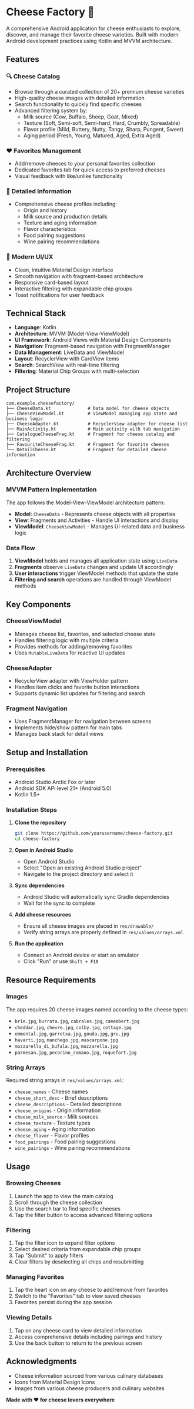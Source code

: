 # Cheese Factory 🧀

A comprehensive Android application for cheese enthusiasts to explore, discover, and manage their favorite cheese varieties. Built with modern Android development practices using Kotlin and MVVM architecture.

## Features

### 🔍 **Cheese Catalog**
- Browse through a curated collection of 20+ premium cheese varieties
- High-quality cheese images with detailed information
- Search functionality to quickly find specific cheeses
- Advanced filtering system by:
    - Milk source (Cow, Buffalo, Sheep, Goat, Mixed)
    - Texture (Soft, Semi-soft, Semi-hard, Hard, Crumbly, Spreadable)
    - Flavor profile (Mild, Buttery, Nutty, Tangy, Sharp, Pungent, Sweet)
    - Aging period (Fresh, Young, Matured, Aged, Extra Aged)

### ❤️ **Favorites Management**
- Add/remove cheeses to your personal favorites collection
- Dedicated favorites tab for quick access to preferred cheeses
- Visual feedback with like/unlike functionality

### 📱 **Detailed Information**
- Comprehensive cheese profiles including:
    - Origin and history
    - Milk source and production details
    - Texture and aging information
    - Flavor characteristics
    - Food pairing suggestions
    - Wine pairing recommendations

### 🎨 **Modern UI/UX**
- Clean, intuitive Material Design interface
- Smooth navigation with fragment-based architecture
- Responsive card-based layout
- Interactive filtering with expandable chip groups
- Toast notifications for user feedback

## Technical Stack

- **Language**: Kotlin
- **Architecture**: MVVM (Model-View-ViewModel)
- **UI Framework**: Android Views with Material Design Components
- **Navigation**: Fragment-based navigation with FragmentManager
- **Data Management**: LiveData and ViewModel
- **Layout**: RecyclerView with CardView items
- **Search**: SearchView with real-time filtering
- **Filtering**: Material Chip Groups with multi-selection

## Project Structure

```
com.example.cheesefactory/
├── CheeseData.kt              # Data model for cheese objects
├── CheeseViewModel.kt         # ViewModel managing app state and business logic
├── CheeseAdapter.kt           # RecyclerView adapter for cheese list
├── MainActivity.kt            # Main activity with tab navigation
├── CatalogueCheeseFrag.kt     # Fragment for cheese catalog and filtering
├── FavouriteCheeseFrag.kt     # Fragment for favorite cheeses
└── DetailCheese.kt            # Fragment for detailed cheese information
```

## Architecture Overview

### MVVM Pattern Implementation

The app follows the Model-View-ViewModel architecture pattern:

- **Model**: `CheeseData` - Represents cheese objects with all properties
- **View**: Fragments and Activities - Handle UI interactions and display
- **ViewModel**: `CheeseViewModel` - Manages UI-related data and business logic

### Data Flow

1. **ViewModel** holds and manages all application state using `LiveData`
2. **Fragments** observe `LiveData` changes and update UI accordingly
3. **User interactions** trigger ViewModel methods that update the state
4. **Filtering and search** operations are handled through ViewModel methods

## Key Components

### CheeseViewModel
- Manages cheese list, favorites, and selected cheese state
- Handles filtering logic with multiple criteria
- Provides methods for adding/removing favorites
- Uses `MutableLiveData` for reactive UI updates

### CheeseAdapter
- RecyclerView adapter with ViewHolder pattern
- Handles item clicks and favorite button interactions
- Supports dynamic list updates for filtering and search

### Fragment Navigation
- Uses FragmentManager for navigation between screens
- Implements hide/show pattern for main tabs
- Manages back stack for detail views

## Setup and Installation

### Prerequisites
- Android Studio Arctic Fox or later
- Android SDK API level 21+ (Android 5.0)
- Kotlin 1.5+

### Installation Steps

1. **Clone the repository**
   ```bash
   git clone https://github.com/yourusername/cheese-factory.git
   cd cheese-factory
   ```

2. **Open in Android Studio**
    - Open Android Studio
    - Select "Open an existing Android Studio project"
    - Navigate to the project directory and select it

3. **Sync dependencies**
    - Android Studio will automatically sync Gradle dependencies
    - Wait for the sync to complete

4. **Add cheese resources**
    - Ensure all cheese images are placed in `res/drawable/`
    - Verify string arrays are properly defined in `res/values/arrays.xml`

5. **Run the application**
    - Connect an Android device or start an emulator
    - Click "Run" or use `Shift + F10`

## Resource Requirements

### Images
The app requires 20 cheese images named according to the cheese types:
- `brie.jpg`, `burrata.jpg`, `cabrales.jpg`, `camembert.jpg`
- `cheddar.jpg`, `chevre.jpg`, `colby.jpg`, `cottage.jpg`
- `emmental.jpg`, `garrotxa.jpg`, `gouda.jpg`, `gru.jpg`
- `havarti.jpg`, `manchego.jpg`, `mascarpone.jpg`
- `mozzarella_di_bufala.jpg`, `mozzarella.jpg`
- `parmesan.jpg`, `pecorino_romano.jpg`, `roquefort.jpg`

### String Arrays
Required string arrays in `res/values/arrays.xml`:
- `cheese_names` - Cheese names
- `cheese_short_desc` - Brief descriptions
- `cheese_descriptions` - Detailed descriptions
- `cheese_origins` - Origin information
- `cheese_milk_source` - Milk sources
- `cheese_texture` - Texture types
- `cheese_aging` - Aging information
- `cheese_flavor` - Flavor profiles
- `food_pairings` - Food pairing suggestions
- `wine_pairings` - Wine pairing recommendations

## Usage

### Browsing Cheeses
1. Launch the app to view the main catalog
2. Scroll through the cheese collection
3. Use the search bar to find specific cheeses
4. Tap the filter button to access advanced filtering options

### Filtering
1. Tap the filter icon to expand filter options
2. Select desired criteria from expandable chip groups
3. Tap "Submit" to apply filters
4. Clear filters by deselecting all chips and resubmitting

### Managing Favorites
1. Tap the heart icon on any cheese to add/remove from favorites
2. Switch to the "Favorites" tab to view saved cheeses
3. Favorites persist during the app session

### Viewing Details
1. Tap on any cheese card to view detailed information
2. Access comprehensive details including pairings and history
3. Use the back button to return to the previous screen

## Acknowledgments

- Cheese information sourced from various culinary databases
- Icons from Material Design Icons
- Images from various cheese producers and culinary websites

**Made with ❤️ for cheese lovers everywhere**